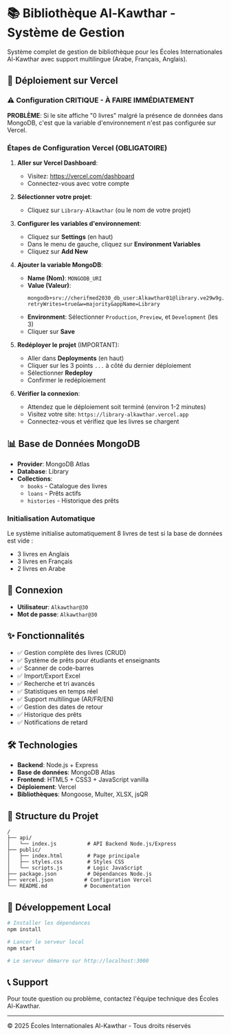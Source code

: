 # 📚 Bibliothèque Al-Kawthar - Système de Gestion

Système complet de gestion de bibliothèque pour les Écoles Internationales Al-Kawthar avec support multilingue (Arabe, Français, Anglais).

## 🚀 Déploiement sur Vercel

### ⚠️ Configuration CRITIQUE - À FAIRE IMMÉDIATEMENT

**PROBLÈME**: Si le site affiche "0 livres" malgré la présence de données dans MongoDB, c'est que la variable d'environnement n'est pas configurée sur Vercel.

### Étapes de Configuration Vercel (OBLIGATOIRE)

1. **Aller sur Vercel Dashboard**:
   - Visitez: https://vercel.com/dashboard
   - Connectez-vous avec votre compte

2. **Sélectionner votre projet**:
   - Cliquez sur `Library-Alkawthar` (ou le nom de votre projet)

3. **Configurer les variables d'environnement**:
   - Cliquez sur **Settings** (en haut)
   - Dans le menu de gauche, cliquez sur **Environment Variables**
   - Cliquez sur **Add New**
   
4. **Ajouter la variable MongoDB**:
   - **Name (Nom)**: `MONGODB_URI`
   - **Value (Valeur)**: 
     ```
     mongodb+srv://cherifmed2030_db_user:Alkawthar01@library.ve29w9g.mongodb.net/?retryWrites=true&w=majority&appName=Library
     ```
   - **Environment**: Sélectionner `Production`, `Preview`, et `Development` (les 3)
   - Cliquer sur **Save**

5. **Redéployer le projet** (IMPORTANT):
   - Aller dans **Deployments** (en haut)
   - Cliquer sur les 3 points `...` à côté du dernier déploiement
   - Sélectionner **Redeploy**
   - Confirmer le redéploiement

6. **Vérifier la connexion**:
   - Attendez que le déploiement soit terminé (environ 1-2 minutes)
   - Visitez votre site: `https://library-alkawthar.vercel.app`
   - Connectez-vous et vérifiez que les livres se chargent

## 📊 Base de Données MongoDB

- **Provider**: MongoDB Atlas
- **Database**: Library
- **Collections**:
  - `books` - Catalogue des livres
  - `loans` - Prêts actifs
  - `histories` - Historique des prêts

### Initialisation Automatique

Le système initialise automatiquement 8 livres de test si la base de données est vide :
- 3 livres en Anglais
- 3 livres en Français  
- 2 livres en Arabe

## 🔑 Connexion

- **Utilisateur**: `Alkawthar@30`
- **Mot de passe**: `Alkawthar@30`

## ✨ Fonctionnalités

- ✅ Gestion complète des livres (CRUD)
- ✅ Système de prêts pour étudiants et enseignants
- ✅ Scanner de code-barres
- ✅ Import/Export Excel
- ✅ Recherche et tri avancés
- ✅ Statistiques en temps réel
- ✅ Support multilingue (AR/FR/EN)
- ✅ Gestion des dates de retour
- ✅ Historique des prêts
- ✅ Notifications de retard

## 🛠️ Technologies

- **Backend**: Node.js + Express
- **Base de données**: MongoDB Atlas
- **Frontend**: HTML5 + CSS3 + JavaScript vanilla
- **Déploiement**: Vercel
- **Bibliothèques**: Mongoose, Multer, XLSX, jsQR

## 📝 Structure du Projet

```
/
├── api/
│   └── index.js          # API Backend Node.js/Express
├── public/
│   ├── index.html        # Page principale
│   ├── styles.css        # Styles CSS
│   └── scripts.js        # Logic JavaScript
├── package.json          # Dépendances Node.js
├── vercel.json          # Configuration Vercel
└── README.md            # Documentation
```

## 🔧 Développement Local

```bash
# Installer les dépendances
npm install

# Lancer le serveur local
npm start

# Le serveur démarre sur http://localhost:3000
```

## 📞 Support

Pour toute question ou problème, contactez l'équipe technique des Écoles Al-Kawthar.

---

© 2025 Écoles Internationales Al-Kawthar - Tous droits réservés
